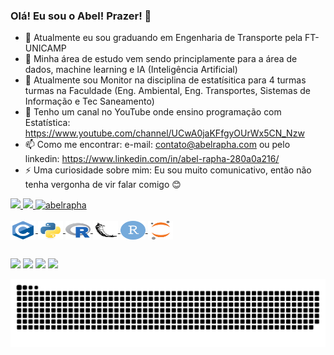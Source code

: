 ### Olá! Eu sou o Abel! Prazer! 👋

- 🔭 Atualmente eu sou graduando em Engenharia de Transporte pela FT-UNICAMP
- 🌱 Minha área de estudo vem sendo principlamente para a área de dados, machine learning e IA (Inteligência Artificial)
- 👯 Atualmente sou Monitor na disciplina de estatísitica para 4 turmas turmas na Faculdade (Eng. Ambiental, Eng. Transportes, Sistemas de Informação e Tec Saneamento)
- 💬 Tenho um canal no YouTube onde ensino programação com Estatística: https://www.youtube.com/channel/UCwA0jaKFfgyOUrWx5CN_Nzw
- 📫 Como me encontrar: e-mail: contato@abelrapha.com ou pelo linkedin: https://www.linkedin.com/in/abel-rapha-280a0a216/
- ⚡ Uma curiosidade sobre mim: Eu sou muito comunicativo, então não tenha vergonha de vir falar comigo 😊

<div>
  <a href="https://github.com/AbelRapha">
  <img height="180em" src="https://github-readme-stats.vercel.app/api?username=abelrapha&show_icons=true&theme=dark&include_all_commits=true&count_private=true"/>
  <img height="180em" src="https://github-readme-stats.vercel.app/api/top-langs/?username=abelrapha&layout=compact&langs_count=7&theme=dark"/>
  <img src="https://komarev.com/ghpvc/?username=abelrapha&color=blue" alt="abelrapha" />   
</div>
  <div style="display: inline_block"><br>
  <img align="center" alt="Abel-Python" height="30" width="40" src="https://raw.githubusercontent.com/devicons/devicon/master/icons/c/c-original.svg">  
  <img align="center" alt="Abel-Python" height="30" width="40" src="https://raw.githubusercontent.com/devicons/devicon/master/icons/python/python-original.svg">
  <img align="center" alt="Abel-R" height="30" width="40" src="https://raw.githubusercontent.com/devicons/devicon/master/icons/r/r-original.svg">
  <img align="center" alt="Abel-R" height="30" width="40" src="https://raw.githubusercontent.com/devicons/devicon/master/icons/flask/flask-original.svg">
  <img align="center" alt="Abel-R" height="30" width="40" src="https://raw.githubusercontent.com/devicons/devicon/master/icons/rstudio/rstudio-original.svg">
  <img align="center" alt="Abel-R" height="30" width="40" src="https://raw.githubusercontent.com/devicons/devicon/master/icons/jupyter/jupyter-original.svg">
</div>
  
 ##
 
<div> 
  <a href="https://www.youtube.com/channel/UCwA0jaKFfgyOUrWx5CN_Nzw" target="_blank"><img src="https://img.shields.io/badge/YouTube-FF0000?style=for-the-badge&logo=youtube&logoColor=white" target="_blank"></a>
  <a href="https://instagram.com/abel_rapha" target="_blank"><img src="https://img.shields.io/badge/-Instagram-%23E4405F?style=for-the-badge&logo=instagram&logoColor=white" target="_blank"></a>
  <a href = "mailto:contato@abelrapha.com"><img src="https://img.shields.io/badge/-email-%23333?style=for-the-badge&logo=email&logoColor=white" target="_blank"></a>
  <a href="https://www.linkedin.com/in/abel-rapha-280a0a216/" target="_blank"><img src="https://img.shields.io/badge/-LinkedIn-%230077B5?style=for-the-badge&logo=linkedin&logoColor=white" target="_blank"></a> 
 
  ![Snake animation](https://github.com/abelrapha/abelrapha/blob/output/github-contribution-grid-snake.svg)
 
</div>

